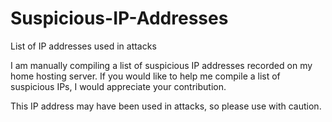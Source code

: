 # Suspicious-IP-Addresses
List of IP addresses used in attacks

I am manually compiling a list of suspicious IP addresses recorded on my home hosting server.
If you would like to help me compile a list of suspicious IPs, I would appreciate your contribution.

This IP address may have been used in attacks, so please use with caution.
